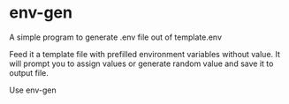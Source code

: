 # env-gen
A simple program to generate .env file out of template.env

Feed it a template file with prefilled environment variables without value.
It will prompt you to assign values or generate random value and save it to output file.

Use env-gen <source> <output>
